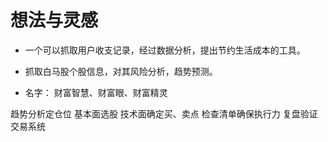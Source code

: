 想法与灵感
====================

- 一个可以抓取用户收支记录，经过数据分析，提出节约生活成本的工具。

- 抓取白马股个股信息，对其风险分析，趋势预测。

- 名字： 财富智慧、财富眼、财富精灵

趋势分析定仓位
基本面选股
技术面确定买、卖点
检查清单确保执行力
复盘验证交易系统

